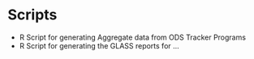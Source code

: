 # Scripts
* R Script for generating Aggregate data from ODS Tracker Programs
* R Script for generating the GLASS reports for ...
